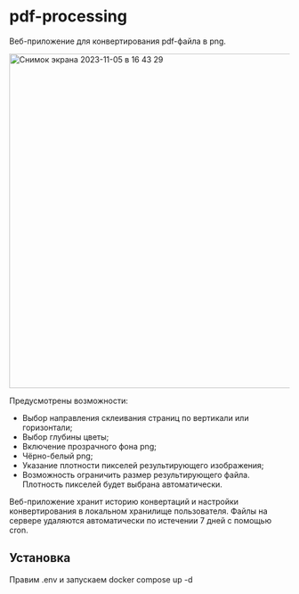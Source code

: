 # pdf-processing

Веб-приложение для конвертирования pdf-файла в png.

<img width="600" alt="Снимок экрана 2023-11-05 в 16 43 29" src="https://github.com/VoyakinH/pdf-processing/assets/65385933/3e28bcbe-31fc-43eb-8aeb-be293c39cc63">


Предусмотрены возможности:
* Выбор направления склеивания страниц по вертикали или горизонтали;
* Выбор глубины цветы;
* Включение прозрачного фона png;
* Чёрно-белый png;
* Указание плотности пикселей результирующего изображения;
* Возможность ограничить размер результирующего файла. Плотность пикселей будет выбрана автоматически.

Веб-приложение хранит историю конвертаций и настройки конвертирования в локальном хранилище пользователя.
Файлы на сервере удаляются автоматически по истечении 7 дней с помощью cron.

## Установка
Правим .env и запускаем docker compose up -d
